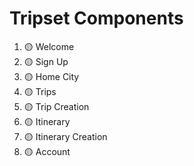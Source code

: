# Tripset Components #
1. 🟡 Welcome
2. 🟡 Sign Up
3. 🟡 Home City
4. 🟡 Trips
5. 🟡 Trip Creation
6. 🟡 Itinerary
7. 🟡 Itinerary Creation
8. 🟡 Account
